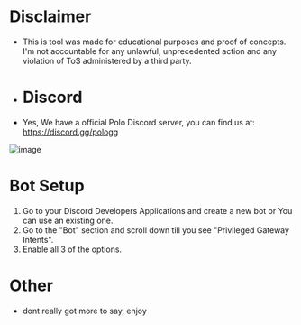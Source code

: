 # Disclaimer
- This is tool was made for educational purposes and proof of concepts. I'm not accountable for any unlawful, unprecedented action and any violation of ToS administered by a third party.

- # Discord
- Yes, We have a official Polo Discord server, you can find us at: https://discord.gg/pologg
  
![image](https://github.com/user-attachments/assets/63179a19-4d81-4b40-a2b9-3c15df3ba04c)

# Bot Setup
1. Go to your Discord Developers Applications and create a new bot or You can use an existing one.
2. Go to the "Bot" section and scroll down till you see "Privileged Gateway Intents".
3. Enable all 3 of the options.

# Other
- dont really got more to say, enjoy
